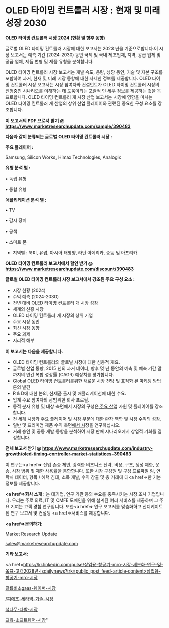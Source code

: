 # OLED 타이밍 컨트롤러 시장 : 현재 및 미래 성장 2030

<strong>OLED 타이밍 컨트롤러 시장 2024 (현황 및 향후 동향)</strong>

글로벌 OLED 타이밍 컨트롤러 시장에 대한 보고서는 2023 년을 기준으로합니다.이 시장 보고서는 예측 기간 (2024-2030) 동안 국제 및 국내 제조업체, 지역, 공급 업체 및 공급 업체, 제품 변형 및 제품 유형을 분석합니다.

OLED 타이밍 컨트롤러 시장 보고서는 개발 속도, 용량, 성장 동인, 기술 및 자본 구조를 포함하여 과거, 현재 및 미래 시장 동향에 대한 자세한 정보를 제공합니다. OLED 타이밍 컨트롤러 시장 보고서는 시장 참여자와 컨설턴트가 OLED 타이밍 컨트롤러 시장의 진행중인 시나리오를 이해하는 데 도움이되는 포괄적 인 세부 정보를 제공하는 것을 목표로합니다. OLED 타이밍 컨트롤러 개 시장 산업 보고서는 시장에 영향을 미치는 OLED 타이밍 컨트롤러 개 산업의 상위 산업 플레이어와 관련된 중요한 구성 요소를 강조합니다.



<strong>이 보고서의 PDF 브로셔 받기 @ <a href=https://www.marketresearchupdate.com/sample/390483>https://www.marketresearchupdate.com/sample/390483</a></strong>



<strong>다음과 같이 분류되는 글로벌 OLED 타이밍 컨트롤러 시장 :</strong>



<strong>주요 플레이어 :</strong>

Samsung, Silicon Works, Himax Technologies, Analogix



<strong>유형 분석 별 :</strong>

• 독립 유형

• 통합 유형



<strong>애플리케이션 분석 별 :</strong>

• TV

• 감시 장치

• 공책

• 스마트 폰

<ul>
  <li>지역별 : 북미, 유럽, 아시아 태평양, 라틴 아메리카, 중동 및 아프리카</li>
</ul>


<strong>OLED 타이밍 컨트롤러 보고서에서 할인 받기 @ <a href=https://www.marketresearchupdate.com/discount/390483>https://www.marketresearchupdate.com/discount/390483</a></strong>



<strong>글로벌 OLED 타이밍 컨트롤러 시장 보고서에서 강조된 주요 구성 요소 :</strong>
<ul>
  <li>시장 현황 (2024)</li>
  <li>수익 예측 (2024-2030)</li>
  <li>전년 대비 OLED 타이밍 컨트롤러 개 시장 성장</li>
  <li>세계의 신흥 시장</li>
  <li>OLED 타이밍 컨트롤러 개 시장의 상위 기업</li>
  <li>주요 시장 동인</li>
  <li>최신 시장 동향</li>
  <li>주요 과제</li>
  <li>지리적 해부</li>
</ul>


<strong>이 보고서는 다음을 제공합니다.</strong>
<ul>
  <li>OLED 타이밍 컨트롤러의 글로벌 시장에 대한 심층적 개요.</li>
  <li>글로벌 산업 동향, 2015 년의 과거 데이터, 향후 몇 년 동안의 예측 및 예측 기간 말까지의 연간 복합 성장률 (CAGR) 예상치를 평가합니다.</li>
  <li>Global OLED 타이밍 컨트롤러를위한 새로운 시장 전망 및 표적화 된 마케팅 방법론의 발견</li>
  <li>R &amp; D에 대한 논의, 신제품 출시 및 애플리케이션에 대한 수요.</li>
  <li>업계 주요 참여자의 광범위한 회사 프로필.</li>
  <li>동적 분자 유형 및 대상 측면에서 시장의 구성은<a href=> 주요 산</a>업 자원 및 플레이어를 강조합니다.</li>
  <li>전 세계 시장과 주요 플레이어 및 시장 부문에 대한 환자 역학 및 시장 수익의 성장.</li>
  <li>일반 및 프리미엄 제품 수익 측면<a href=>에서 시</a>장을 연구하십시오.</li>
  <li>거래 승인 및 공동 개발 동향을 분석하여 시장 판매 시나리오에서 상업적 기회를 결정합니다.</li>
</ul>



<strong>전체 보고서 받기 @ <a href=https://www.marketresearchupdate.com/industry-growth/oled-timing-controller-market-statistices-390483>https://www.marketresearchupdate.com/industry-growth/oled-timing-controller-market-statistices-390483</a></strong>

이 연구는<a href=> 산업 존중</a> 체인, 강력한 비즈니스 전략, 비용, 구조, 생성 제한, 운송, 시장 범위 및 제한 사용률을 통합합니다. 또한 시장 구성원 및 구성 프로파일 링, 연락처 데이터, 항목 / 혜택 침대, 소득 개발, 수익 창출 및 총 거래에 대<a href=>한 기본 </a>정보를 제공합니다.



<strong><a href=>회사 소</a>개 :</strong>
는 대기업, 연구 기관 등의 수요를 충족시키는 시장 조사 기업입니다. 우리는 주로 의료, IT 및 CMFE 도메인을 위해 설계된 여러 서비스를 제공하며 그 주요 기여는 고객 경험 연구입니다. 또한<a href=> 연구 보</a>고서를 맞춤화하고 신디케이트 된 연구 보고서 및 컨설팅 <a href=>서비스</a>를 제공합니다.



<strong><a href=>문의하기:</a></strong>

Market Research Update

sales@marketresearchupdate.com



<strong>기타 보고서:</strong>

<a href=https://kr.linkedin.com/pulse/상업용-항공기-mro-시장-세분화-연구-및-목표-고객2028년-isdailynews?trk=public_post_feed-article-content>상업용-항공기-mro-시장</a>

<a href=https://www.linkedin.com/pulse/갈륨비소gaas-웨이퍼-시장-경쟁-분석-및-성장-잠재력-2029-isdailynews/>갈륨비소gaas-웨이퍼-시장</a>

<a href=https://www.linkedin.com/pulse//피에조-세라믹-기술-시장-규모-및-성장-2023-isdailynews-khixf/>/피에조-세라믹-기술-시장</a>

<a href=https://www.linkedin.com/pulse/섶나무-다발-시장-진입-전략-및-위험-평가2029년-analytics-alchemy-360-analysis-zlrgf/>섶나무-다발-시장</a>

<a href=https://www.linkedin.com/pulse/교육-소프트웨어-시장-세분화-연구-및-목표-고객2030년-analytics-alchemy-360-analysis-gtvcf/>교육-소프트웨어-시장</a>"
